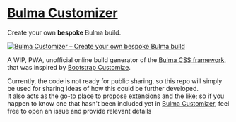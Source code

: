 # [Bulma Customizer](https://bulma-customizer.bstash.io/)

Create your own **bespoke** Bulma build.

[![Bulma Customizer &#8211; Create your own bespoke Bulma build](https://raw.githubusercontent.com/bstashio/bulma-customizer/master/assets/images/bulma_customizer_banner.png)](https://bulma-customizer.bstash.io/)

A WIP, PWA, unofficial online build generator of the [Bulma CSS framework](http://bulma.io),
that was inspired by [Bootstrap Customize](https://getbootstrap.com/customize/).

Currently, the code is not ready for public sharing, so this repo will simply 
be used for sharing ideas of how this could be further developed.  
It also acts as the go-to place to propose extensions and the like; 
so if you happen to know one that hasn't been included yet in 
[Bulma Customizer](https://bulma-customizer.bstash.io/), 
feel free to open an issue and provide relevant details